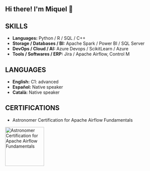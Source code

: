 ## Hi there! I'm Miquel 👋

## SKILLS

* **Languages:** Python / R / SQL / C++
* **Storage / Databases / BI:** Apache Spark / Power BI / SQL Server
* **DevOps / Cloud / AI:** Azure Devops / ScikitLearn / Azure
* **Tools / Softwares / ERP:** Jira / Apache Airflow, Control M

## LANGUAGES

* **English:** C1: advanced
* **Español:** Native speaker
* **Català:** Native speaker

## CERTIFICATIONS

* Astronomer Certification for Apache Airflow Fundamentals

<a href="https://www.credly.com/badges/badeb2ec-0172-406c-a5ef-cb57e0c0ca5b/public_url" rel="nofollow">
  <img src="https://images.credly.com/size/110x110/images/655a478d-ecde-4a92-afcd-3c7be176ccf3/image.png" alt="Astronomer Certification for Apache Airflow Fundamentals" height="125" style="max-width: 100%;">
</a>
